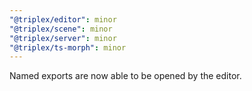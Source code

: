 ```yaml
---
"@triplex/editor": minor
"@triplex/scene": minor
"@triplex/server": minor
"@triplex/ts-morph": minor
---
```


Named exports are now able to be opened by the editor.

